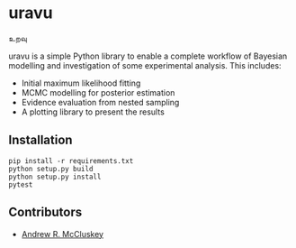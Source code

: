 # uravu

உறவு

uravu is a simple Python library to enable a complete workflow of Bayesian modelling and investigation of some experimental analysis. 
This includes:

- Initial maximum likelihood fitting
- MCMC modelling for posterior estimation
- Evidence evaluation from nested sampling
- A plotting library to present the results 

## Installation

```
pip install -r requirements.txt
python setup.py build
python setup.py install 
pytest
```

## Contributors 

- [Andrew R. McCluskey](armccluskey.com)